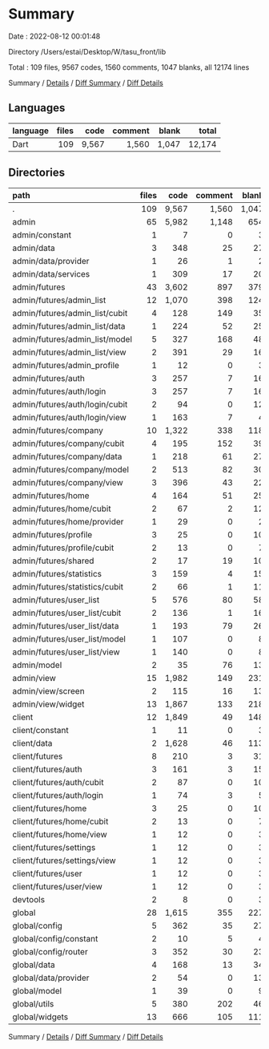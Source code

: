 # Summary

Date : 2022-08-12 00:01:48

Directory /Users/estai/Desktop/W/tasu_front/lib

Total : 109 files,  9567 codes, 1560 comments, 1047 blanks, all 12174 lines

Summary / [Details](details.md) / [Diff Summary](diff.md) / [Diff Details](diff-details.md)

## Languages
| language | files | code | comment | blank | total |
| :--- | ---: | ---: | ---: | ---: | ---: |
| Dart | 109 | 9,567 | 1,560 | 1,047 | 12,174 |

## Directories
| path | files | code | comment | blank | total |
| :--- | ---: | ---: | ---: | ---: | ---: |
| . | 109 | 9,567 | 1,560 | 1,047 | 12,174 |
| admin | 65 | 5,982 | 1,148 | 654 | 7,784 |
| admin/constant | 1 | 7 | 0 | 3 | 10 |
| admin/data | 3 | 348 | 25 | 27 | 400 |
| admin/data/provider | 1 | 26 | 1 | 2 | 29 |
| admin/data/services | 1 | 309 | 17 | 20 | 346 |
| admin/futures | 43 | 3,602 | 897 | 379 | 4,878 |
| admin/futures/admin_list | 12 | 1,070 | 398 | 124 | 1,592 |
| admin/futures/admin_list/cubit | 4 | 128 | 149 | 35 | 312 |
| admin/futures/admin_list/data | 1 | 224 | 52 | 25 | 301 |
| admin/futures/admin_list/model | 5 | 327 | 168 | 48 | 543 |
| admin/futures/admin_list/view | 2 | 391 | 29 | 16 | 436 |
| admin/futures/admin_profile | 1 | 12 | 0 | 3 | 15 |
| admin/futures/auth | 3 | 257 | 7 | 16 | 280 |
| admin/futures/auth/login | 3 | 257 | 7 | 16 | 280 |
| admin/futures/auth/login/cubit | 2 | 94 | 0 | 12 | 106 |
| admin/futures/auth/login/view | 1 | 163 | 7 | 4 | 174 |
| admin/futures/company | 10 | 1,322 | 338 | 118 | 1,778 |
| admin/futures/company/cubit | 4 | 195 | 152 | 39 | 386 |
| admin/futures/company/data | 1 | 218 | 61 | 27 | 306 |
| admin/futures/company/model | 2 | 513 | 82 | 30 | 625 |
| admin/futures/company/view | 3 | 396 | 43 | 22 | 461 |
| admin/futures/home | 4 | 164 | 51 | 25 | 240 |
| admin/futures/home/cubit | 2 | 67 | 2 | 12 | 81 |
| admin/futures/home/provider | 1 | 29 | 0 | 2 | 31 |
| admin/futures/profile | 3 | 25 | 0 | 10 | 35 |
| admin/futures/profile/cubit | 2 | 13 | 0 | 7 | 20 |
| admin/futures/shared | 2 | 17 | 19 | 10 | 46 |
| admin/futures/statistics | 3 | 159 | 4 | 15 | 178 |
| admin/futures/statistics/cubit | 2 | 66 | 1 | 11 | 78 |
| admin/futures/user_list | 5 | 576 | 80 | 58 | 714 |
| admin/futures/user_list/cubit | 2 | 136 | 1 | 16 | 153 |
| admin/futures/user_list/data | 1 | 193 | 79 | 26 | 298 |
| admin/futures/user_list/model | 1 | 107 | 0 | 8 | 115 |
| admin/futures/user_list/view | 1 | 140 | 0 | 8 | 148 |
| admin/model | 2 | 35 | 76 | 13 | 124 |
| admin/view | 15 | 1,982 | 149 | 231 | 2,362 |
| admin/view/screen | 2 | 115 | 16 | 13 | 144 |
| admin/view/widget | 13 | 1,867 | 133 | 218 | 2,218 |
| client | 12 | 1,849 | 49 | 148 | 2,046 |
| client/constant | 1 | 11 | 0 | 3 | 14 |
| client/data | 2 | 1,628 | 46 | 113 | 1,787 |
| client/futures | 8 | 210 | 3 | 31 | 244 |
| client/futures/auth | 3 | 161 | 3 | 15 | 179 |
| client/futures/auth/cubit | 2 | 87 | 0 | 10 | 97 |
| client/futures/auth/login | 1 | 74 | 3 | 5 | 82 |
| client/futures/home | 3 | 25 | 0 | 10 | 35 |
| client/futures/home/cubit | 2 | 13 | 0 | 7 | 20 |
| client/futures/home/view | 1 | 12 | 0 | 3 | 15 |
| client/futures/settings | 1 | 12 | 0 | 3 | 15 |
| client/futures/settings/view | 1 | 12 | 0 | 3 | 15 |
| client/futures/user | 1 | 12 | 0 | 3 | 15 |
| client/futures/user/view | 1 | 12 | 0 | 3 | 15 |
| devtools | 2 | 8 | 0 | 3 | 11 |
| global | 28 | 1,615 | 355 | 227 | 2,197 |
| global/config | 5 | 362 | 35 | 27 | 424 |
| global/config/constant | 2 | 10 | 5 | 4 | 19 |
| global/config/router | 3 | 352 | 30 | 23 | 405 |
| global/data | 4 | 168 | 13 | 34 | 215 |
| global/data/provider | 2 | 54 | 0 | 13 | 67 |
| global/model | 1 | 39 | 0 | 9 | 48 |
| global/utils | 5 | 380 | 202 | 46 | 628 |
| global/widgets | 13 | 666 | 105 | 111 | 882 |

Summary / [Details](details.md) / [Diff Summary](diff.md) / [Diff Details](diff-details.md)
